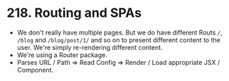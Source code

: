 # 218. Routing and SPAs
- We don't really have multiple pages. But we do have different Routs `/`, `/blog` and `/blog/post/1/` and so on to present different content to the user. We're simply re-rendering different content.
- We're using a Router package. 
- Parses URL / Path => Read Config => Render / Load appropriate JSX / Component. 